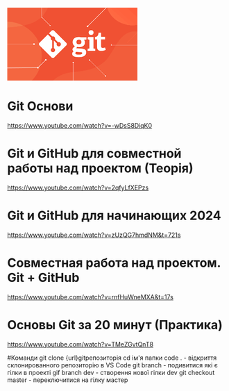 ![катинка](images/git.png)

# Git Основи
https://www.youtube.com/watch?v=-wDsS8DiqK0

# Git и GitHub для совместной работы над проектом (Теорія)

https://www.youtube.com/watch?v=2qfyLfXEPzs

# Git и GitHub для начинающих 2024

https://www.youtube.com/watch?v=zUzQG7hmdNM&t=721s

# Совместная работа над проектом. Git + GitHub

https://www.youtube.com/watch?v=rnfHuWneMXA&t=17s

# Основы Git за 20 минут (Практика)

https://www.youtube.com/watch?v=TMeZGvtQnT8

#Команди
git clone {url}gitрепозиторія
cd ім'я папки 
code . - відкриття склонированного репозиторію в VS Code
git branch - подивитися які є гілки в проекті
gif branch dev - створення нової гілки dev
git checkout master - переключитися на гілку мастер
